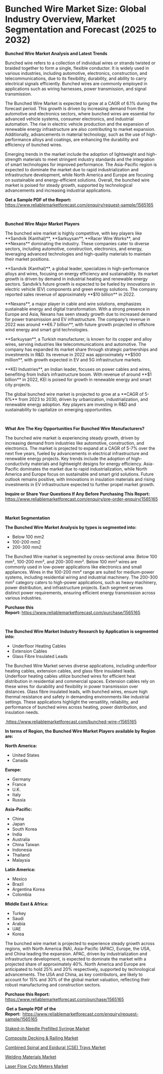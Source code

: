<p><h1>Bunched Wire Market Size: Global Industry Overview, Market Segmentation and Forecast (2025 to 2032)</h1></p><p><strong>Bunched Wire Market Analysis and Latest Trends</strong></p>
<p><p>Bunched wire refers to a collection of individual wires or strands twisted or braided together to form a single, flexible conductor. It is widely used in various industries, including automotive, electronics, construction, and telecommunications, due to its flexibility, durability, and ability to carry electrical signals efficiently. Bunched wires are commonly employed in applications such as wiring harnesses, power transmission, and signal transmission.</p><p>The Bunched Wire Market is expected to grow at a CAGR of 6.1% during the forecast period. This growth is driven by increasing demand from the automotive and electronics sectors, where bunched wires are essential for advanced vehicle systems, consumer electronics, and industrial automation. The rise in electric vehicle production and the expansion of renewable energy infrastructure are also contributing to market expansion. Additionally, advancements in material technology, such as the use of high-performance alloys and coatings, are enhancing the durability and efficiency of bunched wires.</p><p>Emerging trends in the market include the adoption of lightweight and high-strength materials to meet stringent industry standards and the integration of smart technologies for improved performance. The Asia-Pacific region is expected to dominate the market due to rapid industrialization and infrastructure development, while North America and Europe are focusing on sustainable and energy-efficient solutions. Overall, the bunched wire market is poised for steady growth, supported by technological advancements and increasing industrial applications.</p></p>
<p><strong>Get a Sample PDF of the Report:&nbsp;</strong> <a href="https://www.reliablemarketforecast.com/enquiry/request-sample/1565165?utm_campaign=1899&utm_medium=2&utm_source=Github&utm_content=ia&utm_term=25012025&utm_id=bunched-wire">https://www.reliablemarketforecast.com/enquiry/request-sample/1565165</a></p>
<p>&nbsp;</p>
<p><strong>Bunched Wire Major Market Players</strong></p>
<p><p>The bunched wire market is highly competitive, with key players like **Sandvik (Kanthal)**, **Sarkuysan**, **Racer Wire Works**, and **Nexans** dominating the industry. These companies cater to diverse sectors, including automotive, construction, electronics, and energy, leveraging advanced technologies and high-quality materials to maintain their market positions.</p><p>**Sandvik (Kanthal)**, a global leader, specializes in high-performance alloys and wires, focusing on energy efficiency and sustainability. Its market growth is driven by demand in industrial heating and renewable energy sectors. Sandvik’s future growth is expected to be fueled by innovations in electric vehicle (EV) components and green energy solutions. The company reported sales revenue of approximately **$10 billion** in 2022.</p><p>**Nexans**, a major player in cable and wire solutions, emphasizes sustainable energy and digital transformation. With a strong presence in Europe and Asia, Nexans has seen steady growth due to increased demand for power transmission and EV infrastructure. The company’s revenue in 2022 was around **€6.7 billion**, with future growth projected in offshore wind energy and smart grid technologies.</p><p>**Sarkuysan**, a Turkish manufacturer, is known for its copper and alloy wires, serving industries like telecommunications and automotive. The company has expanded its market share through strategic partnerships and investments in R&D. Its revenue in 2022 was approximately **$500 million**, with growth expected in EV and 5G infrastructure markets.</p><p>**KEI Industries**, an Indian leader, focuses on power cables and wires, benefiting from India’s infrastructure boom. With revenue of around **$1 billion** in 2022, KEI is poised for growth in renewable energy and smart city projects.</p><p>The global bunched wire market is projected to grow at a **CAGR of 5-6%** from 2023 to 2030, driven by urbanization, industrialization, and renewable energy adoption. Key players are investing in R&D and sustainability to capitalize on emerging opportunities.</p></p>
<p>&nbsp;</p>
<p><strong>What Are The Key Opportunities For Bunched Wire Manufacturers?</strong></p>
<p><p>The bunched wire market is experiencing steady growth, driven by increasing demand from industries like automotive, construction, and electronics. The market is projected to expand at a CAGR of 5-7% over the next five years, fueled by advancements in electrical infrastructure and renewable energy projects. Key trends include the adoption of high-conductivity materials and lightweight designs for energy efficiency. Asia-Pacific dominates the market due to rapid industrialization, while North America and Europe focus on sustainable and smart grid solutions. Future outlook remains positive, with innovations in insulation materials and rising investments in EV infrastructure expected to further propel market growth.</p></p>
<p><strong>Inquire or Share Your Questions If Any Before Purchasing This Report:</strong> <a href="https://www.reliablemarketforecast.com/enquiry/pre-order-enquiry/1565165?utm_campaign=1899&utm_medium=2&utm_source=Github&utm_content=ia&utm_term=25012025&utm_id=bunched-wire">https://www.reliablemarketforecast.com/enquiry/pre-order-enquiry/1565165</a></p>
<p>&nbsp;</p>
<p><strong>Market Segmentation</strong></p>
<p><strong>The Bunched Wire Market Analysis by types is segmented into:</strong></p>
<p><ul><li>Below 100 mm2</li><li>100-200 mm2</li><li>200-300 mm2</li></ul></p>
<p><p>The Bunched Wire market is segmented by cross-sectional area: Below 100 mm², 100-200 mm², and 200-300 mm². Below 100 mm² wires are commonly used in low-power applications like electronics and small appliances. Wires in the 100-200 mm² range are suited for medium-power systems, including residential wiring and industrial machinery. The 200-300 mm² category caters to high-power applications, such as heavy machinery, power distribution, and infrastructure projects. Each segment serves distinct power requirements, ensuring efficient energy transmission across various industries.</p></p>
<p><strong>Purchase this Report:&nbsp;</strong><a href="https://www.reliablemarketforecast.com/purchase/1565165?utm_campaign=1899&utm_medium=2&utm_source=Github&utm_content=ia&utm_term=25012025&utm_id=bunched-wire">https://www.reliablemarketforecast.com/purchase/1565165</a></p>
<p>&nbsp;</p>
<p><strong>The Bunched Wire Market Industry Research by Application is segmented into:</strong></p>
<p><ul><li>Underfloor Heating Cables</li><li>Extension Cables</li><li>Glass Fibre Insulated Leads</li></ul></p>
<p><p>The Bunched Wire Market serves diverse applications, including underfloor heating cables, extension cables, and glass fibre insulated leads. Underfloor heating cables utilize bunched wires for efficient heat distribution in residential and commercial spaces. Extension cables rely on these wires for durability and flexibility in power transmission over distances. Glass fibre insulated leads, with bunched wires, ensure high thermal resistance and safety in demanding environments like industrial settings. These applications highlight the versatility, reliability, and performance of bunched wires across heating, power distribution, and insulation needs.</p></p>
<p><a href="https://www.reliablemarketforecast.com/bunched-wire-r1565165?utm_campaign=1899&utm_medium=2&utm_source=Github&utm_content=ia&utm_term=25012025&utm_id=bunched-wire">&nbsp;https://www.reliablemarketforecast.com/bunched-wire-r1565165</a></p>
<p><strong>In terms of Region, the Bunched Wire Market Players available by Region are:</strong></p>
<p>
    <p> <strong> North America: </strong>
        <ul>
            <li>United States</li>
            <li>Canada</li>
        </ul>
        </p> 
    <p> <strong> Europe: </strong>
        <ul>
            <li>Germany</li>
            <li>France</li>
            <li>U.K.</li>
            <li>Italy</li>
            <li>Russia</li>
        </ul>
        </p> 
    <p> <strong> Asia-Pacific: </strong>
        <ul>
            <li>China</li>
            <li>Japan</li>
            <li>South Korea</li>
            <li>India</li>
            <li>Australia</li>
            <li>China Taiwan</li>
            <li>Indonesia</li>
            <li>Thailand</li>
            <li>Malaysia</li>
        </ul>
        </p> 
    <p> <strong> Latin America: </strong>
        <ul>
            <li>Mexico</li>
            <li>Brazil</li>
            <li>Argentina Korea</li>
            <li>Colombia</li>
        </ul>
        </p> 
    <p> <strong> Middle East & Africa: </strong>
        <ul>
            <li>Turkey</li>
            <li>Saudi</li>
            <li>Arabia</li>
            <li>UAE</li>
            <li>Korea</li>
        </ul>
    </p>
    </p>
<p><p>The bunched wire market is projected to experience steady growth across regions, with North America (NA), Asia-Pacific (APAC), Europe, the USA, and China leading the expansion. APAC, driven by industrialization and infrastructure development, is expected to dominate the market with a projected share of approximately 40%. North America and Europe are anticipated to hold 25% and 20% respectively, supported by technological advancements. The USA and China, as key contributors, are likely to account for 15% and 30% of the global market valuation, reflecting their robust manufacturing and construction sectors.</p></p>
<p><strong>Purchase this Report: </strong><a href="https://www.reliablemarketforecast.com/purchase/1565165?utm_campaign=1899&utm_medium=2&utm_source=Github&utm_content=ia&utm_term=25012025&utm_id=bunched-wire">https://www.reliablemarketforecast.com/purchase/1565165</a></p>
<p>&nbsp;<strong>Get a Sample PDF of the Report:&nbsp;&nbsp;</strong><a href="https://www.reliablemarketforecast.com/enquiry/request-sample/1565165?utm_campaign=1899&utm_medium=2&utm_source=Github&utm_content=ia&utm_term=25012025&utm_id=bunched-wire">https://www.reliablemarketforecast.com/enquiry/request-sample/1565165</a></p>
<p><strong></strong></p>
<p><p><a href="https://www.linkedin.com/pulse/market-insights-evaluating-competitors-staked-in-needle-mqhae?utm_campaign=1899&utm_medium=2&utm_source=Github&utm_content=ia&utm_term=25012025&utm_id=bunched-wire">Staked-in Needle Prefilled Syringe Market</a></p><p><a href="https://github.com/soufframalvina2001/Market-Research-Report-List-1/blob/main/composite-decking-railing-market.md?utm_campaign=1899&utm_medium=2&utm_source=Github&utm_content=ia&utm_term=25012025&utm_id=bunched-wire">Composite Decking & Railing Market</a></p><p><a href="https://www.linkedin.com/pulse/combined-spinal-epidural-cse-trays-market-trends-analysis-ygjge?utm_campaign=1899&utm_medium=2&utm_source=Github&utm_content=ia&utm_term=25012025&utm_id=bunched-wire">Combined Spinal and Epidural (CSE) Trays Market</a></p><p><a href="https://github.com/bholdsfofie/Market-Research-Report-List-1/blob/main/welding-materials-market.md?utm_campaign=1899&utm_medium=2&utm_source=Github&utm_content=ia&utm_term=25012025&utm_id=bunched-wire">Welding Materials Market</a></p><p><a href="https://www.linkedin.com/pulse/insightful-laser-flow-cyto-meters-market-analysis-recent-performance-yhkcc?utm_campaign=1899&utm_medium=2&utm_source=Github&utm_content=ia&utm_term=25012025&utm_id=bunched-wire">Laser Flow Cyto Meters Market</a></p></p>